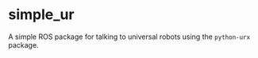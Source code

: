 simple_ur
=========

A simple ROS package for talking to universal robots using the `python-urx` package.
